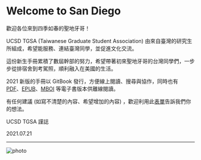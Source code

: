 # Welcome to San Diego

歡迎各位來到四季如春的聖地牙哥！

UCSD TGSA (Taiwanese Graduate Student Association) 由來自臺灣的研究生所組成，希望能服務、連結臺灣同學，並促進文化交流。

這份新生手冊累積了數屆幹部的努力，希望帶著初來聖地牙哥的台灣同學們，一步步從排宿舍到考駕照，順利融入在美國的生活。

2021 新版的手冊以 GitBook 發行，方便線上閱讀、搜尋與協作，同時也有 [PDF](https://raw.github.com/ucsdtgsa/ucsd-tgsa-handbook/master/_export/ucsd-tgsa-handbook.pdf)、[EPUB](https://raw.github.com/ucsdtgsa/ucsd-tgsa-handbook/master/_export/ucsd-tgsa-handbook.epub)、[MBOI](https://raw.github.com/ucsdtgsa/ucsd-tgsa-handbook/master/_export/ucsd-tgsa-handbook.mobi) 等電子書版本供離線閱讀。

有任何建議 (如寫不清楚的內容、希望增加的內容) ，歡迎利用此[表單](https://forms.gle/MgAeWkkNG6sRZypC7)告訴我們你的想法。

UCSD TGSA 謹誌

2021.07.21


---


![photo](/img/cove-sunset.jpg)
